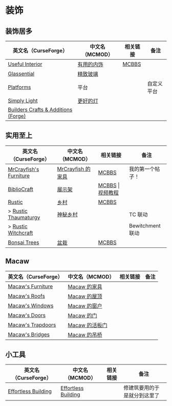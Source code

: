 # 装饰

## 装饰居多

| 英文名（CurseForge）                                                                                 | 中文名（MCMOD）                                    | 相关链接                                              | 备注       |
| ---------------------------------------------------------------------------------------------------- | -------------------------------------------------- | ----------------------------------------------------- | ---------- |
| [Useful Interior](https://www.curseforge.com/minecraft/mc-mods/useful-interior)                      | [有用的内饰](https://www.mcmod.cn/class/1145.html) | [MCBBS](https://www.mcbbs.net/thread-793625-1-1.html) |            |
| [Glassential](https://www.curseforge.com/minecraft/mc-mods/glassential)                              | [精致玻璃](https://www.mcmod.cn/class/1769.html)   |                                                       |            |
| [Platforms](https://www.curseforge.com/minecraft/mc-mods/platforms)                                  | 平台                                               |                                                       | 自定义平台 |
| [Simply Light](https://www.curseforge.com/minecraft/mc-mods/simply-light)                            | [更好的灯](https://www.mcmod.cn/class/2318.html)   |                                                       |            |
| [Builders Crafts & Additions (Forge)](https://www.curseforge.com/minecraft/mc-mods/buildersaddition) |                                                    |                                                       |            |

## 实用至上

| 英文名（CurseForge）                                                                            | 中文名（MCMOD）                                          | 相关链接                                                                                                                  | 备注             |
| ----------------------------------------------------------------------------------------------- | -------------------------------------------------------- | ------------------------------------------------------------------------------------------------------------------------- | ---------------- |
| [MrCrayfish's Furniture](https://www.curseforge.com/minecraft/mc-mods/mrcrayfish-furniture-mod) | [MrCrayfish 的家具](https://www.mcmod.cn/class/263.html) | [MCBBS](https://www.mcbbs.net/thread-321693-1-1.html)                                                                     | 我的第一个帖子！ |
| [BiblioCraft](https://www.curseforge.com/minecraft/mc-mods/bibliocraft)                         | [展示架](https://www.mcmod.cn/class/113.html)            | [MCBBS](https://www.mcbbs.net/thread-644088-1-1.html) \| [视频教程](https://www.bilibili.com/medialist/detail/ml74811189) |                  |
| [Rustic](https://www.curseforge.com/minecraft/mc-mods/rustic)                                   | [乡村](https://www.mcmod.cn/class/1102.html)             | [MCBBS](https://www.mcbbs.net/thread-698606-1-1.html)                                                                     |                  |
| > [Rustic Thaumaturgy](https://www.curseforge.com/minecraft/mc-mods/rustic-thaumaturgy)         | [神秘乡村](https://www.mcmod.cn/class/2833.html)         |                                                                                                                           | TC 联动          |
| > [Rustic Witchcraft](https://www.curseforge.com/minecraft/mc-mods/rusticwitchcraft)            |                                                          |                                                                                                                           | Bewitchment 联动 |
| [Bonsai Trees](https://www.curseforge.com/minecraft/mc-mods/bonsai-trees)                       | [盆栽](https://www.mcmod.cn/class/1104.html)             | [MCBBS](https://www.mcbbs.net/thread-785239-1-1.html)                                                                     |                  |

## Macaw

| 英文名（CurseForge）                                                               | 中文名（MCMOD）                                        | 相关链接 | 备注 |
| ---------------------------------------------------------------------------------- | ------------------------------------------------------ | -------- | ---- |
| [Macaw's Furniture](https://www.curseforge.com/minecraft/mc-mods/macaws-furniture) | [Macaw 的家具](https://www.mcmod.cn/class/2573.html)   |          |      |
| [Macaw's Roofs](https://www.curseforge.com/minecraft/mc-mods/macaws-roofs)         | [Macaw 的屋顶](https://www.mcmod.cn/class/2043.html)   |          |      |
| [Macaw's Windows](https://www.curseforge.com/minecraft/mc-mods/macaws-windows)     | [Macaw 的窗户](https://www.mcmod.cn/class/2565.html)   |          |      |
| [Macaw's Doors](https://www.curseforge.com/minecraft/mc-mods/macaws-doors)         | [Macaw 的门](https://www.mcmod.cn/class/2574.html)     |          |      |
| [Macaw's Trapdoors](https://www.curseforge.com/minecraft/mc-mods/macaws-trapdoors) | [Macaw 的活板门](https://www.mcmod.cn/class/2918.html) |          |      |
| [Macaw's Bridges](https://www.curseforge.com/minecraft/mc-mods/macaws-bridges)     | [Macaw 的吊桥](https://www.mcmod.cn/class/2040.html)   |          |      |

## 小工具

| 英文名（CurseForge）                                                                    | 中文名（MCMOD）                                             | 相关链接 | 备注                         |
| --------------------------------------------------------------------------------------- | ----------------------------------------------------------- | -------- | ---------------------------- |
| [Effortless Building](https://www.curseforge.com/minecraft/mc-mods/effortless-building) | [Effortless Building](https://www.mcmod.cn/class/2177.html) |          | 修建筑要用的于是就分到这里了 |
